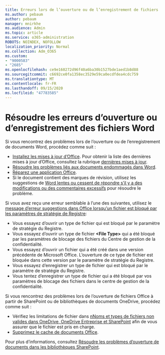 ```yaml
---
title: Erreurs lors de l’ouverture ou de l’enregistrement de fichiers
ms.author: pebaum
author: pebaum
manager: mnirkhe
ms.audience: Admin
ms.topic: article
ms.service: o365-administration
ROBOTS: NOINDEX, NOFOLLOW
localization_priority: Normal
ms.collection: Adm_O365
ms.custom:
- "9000583"
- "2685"
ms.openlocfilehash: ce9e160272d96f40a6ba30b1527bde1aed1b8d88
ms.sourcegitcommit: c6692ce0fa1358ec3529e59ca0ecdfdea4cdc759
ms.translationtype: MT
ms.contentlocale: fr-FR
ms.lasthandoff: 09/15/2020
ms.locfileid: "47783585"
---
```

# <a name="resolve-errors-opening-or-saving-word-files"></a>Résoudre les erreurs d’ouverture ou d’enregistrement des fichiers Word

Si vous rencontrez des problèmes lors de l’ouverture ou de l’enregistrement de documents Word, procédez comme suit :

- [Installez les mises à jour d’Office](https://support.office.com/article/2ab296f3-7f03-43a2-8e50-46de917611c5). Pour obtenir la liste des dernières mises à jour d’Office, consultez la rubrique [dernières mises à jour](https://docs.microsoft.com/officeupdates/office-updates-msi).
- [Résoudre les problèmes liés aux documents endommagés dans Word](https://docs.microsoft.com/office/troubleshoot/word/damaged-documents-in-word).
- [Réparez une application Office](https://support.office.com/Article/Repair-an-Office-application-7821d4b6-7c1d-4205-aa0e-a6b40c5bb88b).
- Si le document contient des marques de révision, utilisez les suggestions de [Word lentes ou cessent de répondre s’il y a des modifications ou des commentaires excessifs](https://docs.microsoft.com/office/troubleshoot/word/word-stops-responding) pour résoudre le problème.

Si vous avez reçu une erreur semblable à l’une des suivantes, utilisez le [message d’erreur suggestions dans Office lorsqu’un fichier est bloqué par les paramètres de stratégie de Registre](https://docs.microsoft.com/office/troubleshoot/settings/file-blocked-in-office):

- Vous essayez d’ouvrir un type de fichier qui est bloqué par le paramètre de stratégie du Registre.
- Vous essayez d’ouvrir un type de fichier **\<File Type\>** qui a été bloqué par les paramètres de blocage des fichiers du Centre de gestion de la confidentialité.
- Vous essayez d’ouvrir un fichier qui a été créé dans une version précédente de Microsoft Office. L’ouverture de ce type de fichier est bloquée dans cette version par le paramètre de stratégie du Registre.
- Vous essayez d’enregistrer un type de fichier qui est bloqué par le paramètre de stratégie du Registre.
- Vous tentez d’enregistrer un type de fichier qui a été bloqué par vos paramètres de blocage des fichiers dans le centre de gestion de la confidentialité.

Si vous rencontrez des problèmes lors de l’ouverture de fichiers Office à partir de SharePoint ou de bibliothèques de documents OneDrive, procédez comme suit :

- Vérifiez les limitations de fichier dans [nNoms et types de fichiers non valides dans OneDrive, OneDrive Entreprise et SharePoint](https://support.office.com/article/64883a5d-228e-48f5-b3d2-eb39e07630fa) afin de vous assurer que le fichier est pris en charge. 
- [Supprimez le cache de documents Office](https://support.office.com/article/b1d3765e-d71b-4bb8-99ca-acd22c42995d
). 

Pour plus d’informations, consultez [Résoudre les problèmes d’ouverture de documents dans les bibliothèques SharePoint](https://support.office.com/article/31329fa1-4ad0-47fc-95d8-bb0c5b12a536).